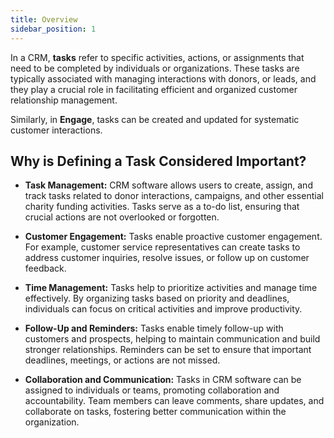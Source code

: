 ```yaml
---
title: Overview
sidebar_position: 1
---
```


In a CRM, **tasks** refer to specific activities, actions, or assignments that need to be completed by individuals or organizations. These tasks are typically associated with managing interactions with donors, or leads, and they play a crucial role in facilitating efficient and organized customer relationship management.

Similarly, in **Engage**, tasks can be created and updated for systematic customer interactions.

## Why is Defining a Task Considered Important?

- **Task Management:** CRM software allows users to create, assign, and track tasks related to donor interactions, campaigns, and other essential charity funding activities. Tasks serve as a to-do list, ensuring that crucial actions are not overlooked or forgotten.

- **Customer Engagement:** Tasks enable proactive customer engagement. For example, customer service representatives can create tasks to address customer inquiries, resolve issues, or follow up on customer feedback.

- **Time Management:** Tasks help to prioritize activities and manage time effectively. By organizing tasks based on priority and deadlines, individuals can focus on critical activities and improve productivity.

- **Follow-Up and Reminders:** Tasks enable timely follow-up with customers and prospects, helping to maintain communication and build stronger relationships. Reminders can be set to ensure that important deadlines, meetings, or actions are not missed.

- **Collaboration and Communication:** Tasks in CRM software can be assigned to individuals or teams, promoting collaboration and accountability. Team members can leave comments, share updates, and collaborate on tasks, fostering better communication within the organization.
